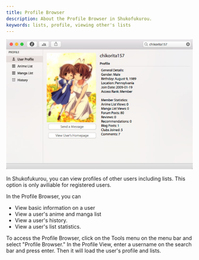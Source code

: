 ```yaml
---
title: Profile Browser
description: About the Profile Browser in Shukofukurou.
keywords: lists, profile, viewing other's lists
---
```

![](profilebrowser.jpg)

In Shukofukurou, you can view profiles of other users including lists. This option is only aviliable for registered users.

In the Profile Browser, you can
* View basic information on a user
* View a user's anime and manga list
* View a user's history.
* View a user's list statistics.

To access the Profile Browser, click on the Tools menu on the menu bar and select "Profile Browser." In the Profile View, enter a username on the search bar and press enter. Then it will load the user's profile and lists.
